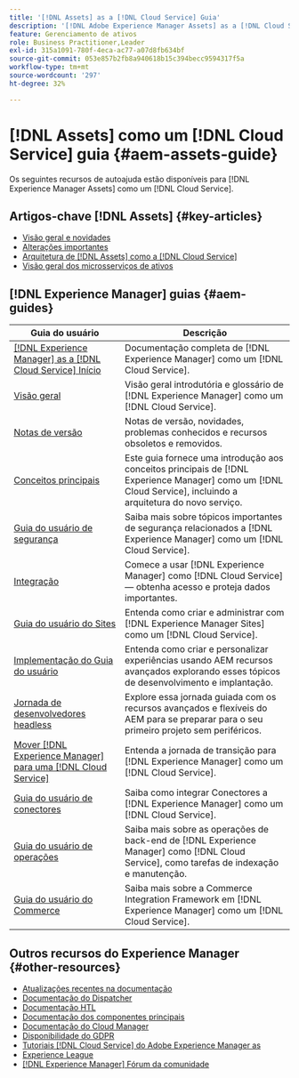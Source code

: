 ```yaml
---
title: '[!DNL Assets] as a [!DNL Cloud Service] Guia'
description: '[!DNL Adobe Experience Manager Assets] as a [!DNL Cloud Service] recursos de autoajuda e links de documentação'
feature: Gerenciamento de ativos
role: Business Practitioner,Leader
exl-id: 315a1091-780f-4eca-ac77-a07d8fb634bf
source-git-commit: 053e857b2fb8a940618b15c394becc9594317f5a
workflow-type: tm+mt
source-wordcount: '297'
ht-degree: 32%

---
```


# [!DNL Assets] como um  [!DNL Cloud Service] guia  {#aem-assets-guide}

Os seguintes recursos de autoajuda estão disponíveis para [!DNL Experience Manager Assets] como um [!DNL Cloud Service].

## Artigos-chave [!DNL Assets] {#key-articles}

* [Visão geral e novidades](overview.md)
* [Alterações importantes](/help/assets/assets-cloud-changes.md)
* [Arquitetura de [!DNL Assets] como a [!DNL Cloud Service]](architecture.md)
* [Visão geral dos microsserviços de ativos](/help/assets/asset-microservices-overview.md)

## [!DNL Experience Manager] guias  {#aem-guides}

| Guia do usuário | Descrição |
|---|---|
| [[!DNL Experience Manager] as a [!DNL Cloud Service] Início](/help/landing/home.md) | Documentação completa de [!DNL Experience Manager] como um [!DNL Cloud Service]. |
| [Visão geral](/help/overview/home.md) | Visão geral introdutória e glossário de [!DNL Experience Manager] como um [!DNL Cloud Service]. |
| [Notas de versão](/help/release-notes/home.md) | Notas de versão, novidades, problemas conhecidos e recursos obsoletos e removidos. |
| [Conceitos principais](/help/core-concepts/home.md) | Este guia fornece uma introdução aos conceitos principais de [!DNL Experience Manager] como um [!DNL Cloud Service], incluindo a arquitetura do novo serviço. |
| [Guia do usuário de segurança](/help/security/home.md) | Saiba mais sobre tópicos importantes de segurança relacionados a [!DNL Experience Manager] como um [!DNL Cloud Service]. |
| [Integração](/help/onboarding/home.md) | Comece a usar [!DNL Experience Manager] como [!DNL Cloud Service] — obtenha acesso e proteja dados importantes. |
| [Guia do usuário do Sites](/help/sites-cloud/home.md) | Entenda como criar e administrar com [!DNL Experience Manager Sites] como um [!DNL Cloud Service]. |
| [Implementação do Guia do usuário](/help/implementing/home.md) | Entenda como criar e personalizar experiências usando AEM recursos avançados explorando esses tópicos de desenvolvimento e implantação. |
| [Jornada de desenvolvedores headless](/help/journey-headless/developer/overview.md) | Explore essa jornada guiada com os recursos avançados e flexíveis do AEM para se preparar para o seu primeiro projeto sem periféricos. |
| [Mover  [!DNL Experience Manager] para uma [!DNL Cloud Service]](/help/move-to-cloud-service/home.md) | Entenda a jornada de transição para [!DNL Experience Manager] como um [!DNL Cloud Service]. |
| [Guia do usuário de conectores](/help/connectors/home.md) | Saiba como integrar Conectores a [!DNL Experience Manager] como um [!DNL Cloud Service]. |
| [Guia do usuário de operações](/help/operations/home.md) | Saiba mais sobre as operações de back-end de [!DNL Experience Manager] como [!DNL Cloud Service], como tarefas de indexação e manutenção. |
| [Guia do usuário do Commerce](/help/commerce-cloud/home.md) | Saiba mais sobre a Commerce Integration Framework em [!DNL Experience Manager] como um [!DNL Cloud Service]. |

## Outros recursos do Experience Manager {#other-resources}

* [Atualizações recentes na documentação](https://experienceleague.adobe.com/docs/experience-manager-release-information/aem-release-updates/doc-updates/documentation-updates.html#aem-as-a-cloud-service)
* [Documentação do Dispatcher](/help/implementing/dispatcher/overview.md)
* [Documentação HTL](https://experienceleague.adobe.com/docs/experience-manager-htl/using/overview.html?lang=pt-BR)
* [Documentação dos componentes principais](https://experienceleague.adobe.com/docs/experience-manager-core-components/using/introduction.html?lang=pt-BR)
* [Documentação do Cloud Manager](https://experienceleague.adobe.com/docs/experience-manager-cloud-manager/using/introduction-to-cloud-manager.html?lang=pt-BR)
* [Disponibilidade do GDPR](/help/onboarding/data-privacy-and-protection-readiness/aem-readiness.md)
* [Tutoriais  [!DNL Cloud Service] do Adobe Experience Manager as](https://experienceleague.adobe.com/docs/experience-manager-learn/cloud-service/overview.html?lang=pt-BR)
* [Experience League](https://experienceleague.adobe.com/?promoid=K42KVXHD&amp;mv=other#recommended/solutions/experience-manager)
* [[!DNL Experience Manager] Fórum da comunidade](https://experienceleaguecommunities.adobe.com/t5/adobe-experience-manager/ct-p/adobe-experience-manager-community)
